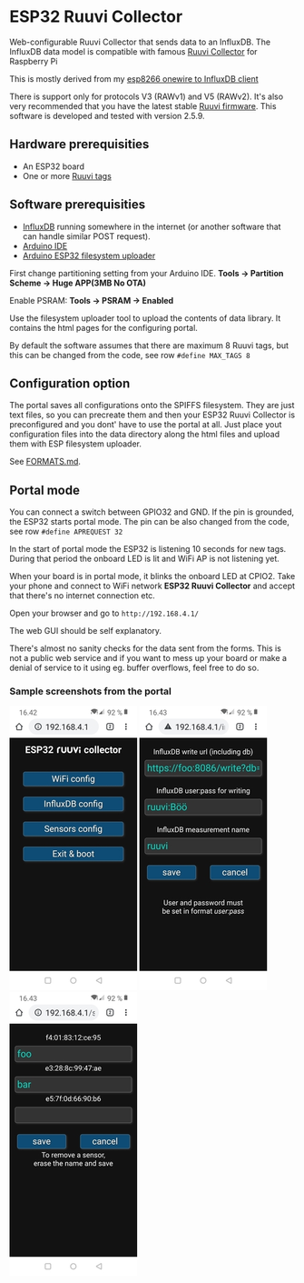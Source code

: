 # ESP32 Ruuvi Collector
Web-configurable Ruuvi Collector that sends data to an InfluxDB. The InfluxDB data model is compatible 
with famous [Ruuvi Collector](https://github.com/Scrin/RuuviCollector) for Raspberry Pi

This is mostly derived from my [esp8266 onewire to InfluxDB client](https://github.com/oh2mp/esp_1wire_influxdb)

There is support only for protocols V3 (RAWv1) and V5 (RAWv2). It's also very recommended that you have
the latest stable [Ruuvi firmware](https://lab.ruuvi.com/dfu/). This software is developed and tested with 
version 2.5.9.

## Hardware prerequisities
- An ESP32 board
- One or more [Ruuvi tags](https://ruuvi.com/)

## Software prerequisities
- [InfluxDB](https://www.influxdata.com/) running somewhere in the internet
(or another software that can handle similar POST request).
- [Arduino IDE](https://www.arduino.cc/en/main/software)
- [Arduino ESP32 filesystem uploader](https://github.com/me-no-dev/arduino-esp32fs-plugin/)

First change partitioning setting from your Arduino IDE. **Tools -> Partition Scheme -> Huge APP(3MB No OTA)**

Enable PSRAM: **Tools -> PSRAM -> Enabled**

Use the filesystem uploader tool to upload the contents of data library. It contains the html pages for
the configuring portal.

By default the software assumes that there are maximum 8 Ruuvi tags, but this can be changed from the code,
see row `#define MAX_TAGS 8`

## Configuration option

The portal saves all configurations onto the SPIFFS filesystem. They are just text files, so you can
precreate them and then your ESP32 Ruuvi Collector is preconfigured and you dont' have to use the portal
at all. Just place yout configuration files into the data directory along the html files and 
upload them with ESP filesystem uploader.

See [FORMATS.md](FORMATS.md).

## Portal mode

You can connect a switch between GPIO32 and GND. If the pin is grounded, the ESP32 starts portal mode.
The pin can be also changed from the code, see row `#define APREQUEST 32`

In the start of portal mode the ESP32 is listening 10 seconds for new tags. During that period
the onboard LED is lit and WiFi AP is not listening yet.

When your board is in portal mode, it blinks the onboard LED at CPIO2. Take your phone and connect to 
WiFi network **ESP32 Ruuvi Collector** and accept that there's no internet connection etc.

Open your browser and go to `http://192.168.4.1/`

The web GUI should be self explanatory.

There's almost no sanity checks for the data sent from the forms. This is not a public web service and if you
want to mess up your board or make a denial of service to it using eg. buffer overflows, feel free to do so.

### Sample screenshots from the portal
![screenshot1](s/screenshot1.jpg)
![screenshot2](s/screenshot2.jpg)
![screenshot3](s/screenshot3.jpg)
